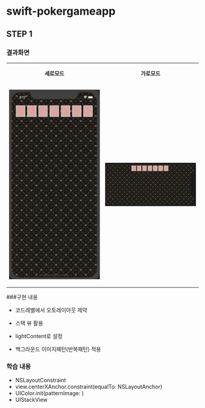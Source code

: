 # swift-pokergameapp


## STEP 1

### 결과화면

<style>
  custom {
    position:absolute;
    font-family: 'Helvetica Neue', Helvetica, sans-serif;
    font-size: 20px;
    width: 100%;
    text-align: center;
  }
</style>
<table style="margin: auto; text-align: center;">
  <tr colspan="2">
    <td>
        <p class="custom">
          <b>세로모드</b>
        </p>
    </td>
    <td >
        <p class="custom">
          <b>가로모드</b>
        </p>
    </td>
  </tr>
  <tr colspan="2">
    <td >  
      <p class="custom">
        <img src ="./images/step1/resultVertical.png"  position="absolute" width="300px" margin="0 auto" display="block" margin="0px auto" >
      </p>
    </td>
    <td>
      <p class="custom">
        <img src ="./images/step1/resultHorizontal.png" position="absolute" width="300px" margin="0 auto" display="block" margin="0px auto" >
      </p>
    </td>
  </tr>
</table>



###구현 내용

- 코드레벨에서 오토레이아웃 제약 

- 스택 뷰 활용
- lightContent로 설정
- 백그라운드 이미지패턴(반복패턴) 적용



### 학습 내용

- NSLayoutConstraint
- view.centerXAnchor.constraint(equalTo: NSLayoutAnchor<NSLayoutXAxisAnchor>)
- UIColor.init(patternImage: )
- UIStackView


